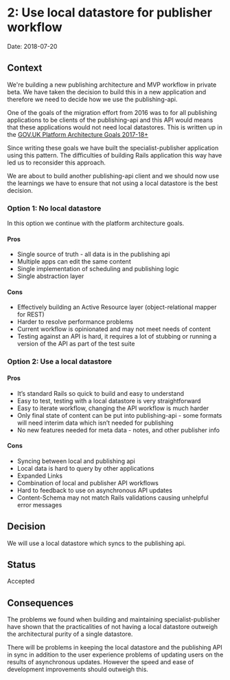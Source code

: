 # 2: Use local datastore for publisher workflow

Date: 2018-07-20

## Context
We're building a new publishing architecture and MVP workflow in private beta. We have taken the decision to build this in a new application and therefore we need to decide how we use the publishing-api.

One of the goals of the migration effort from 2016 was to for all publishing applications to be clients of the publishing-api and this API would means that these applications would not need local datastores. This is written up in the [GOV.UK Platform Architecture Goals 2017-18+][goals]

[goals]: https://docs.google.com/document/d/1Oft4akc6dZfhhOjosNPbFpcLUOUjz7YG7QPcVZi8hww/edit#heading=h.5uytjxbfoe58

Since writing these goals we have built the specialist-publisher application using this pattern. The difficulties of building Rails application this way have led us to reconsider this approach.

We are about to build another publishing-api client and we should now use the learnings we have to ensure that not using a local datastore is the best decision.

### Option 1: No local datastore
In this option we continue with the platform architecture goals.

#### Pros
+ Single source of truth - all data is in the publishing api
+ Multiple apps can edit the same content
+ Single implementation of scheduling and publishing logic
+ Single abstraction layer

#### Cons
- Effectively building an Active Resource layer (object-relational mapper for REST)
- Harder to resolve performance problems
- Current workflow is opinionated and may not meet needs of content
- Testing against an API is hard, it requires a lot of stubbing or running a version of the API as part of the test suite

### Option 2: Use a local datastore
#### Pros
+ It’s standard Rails so quick to build and easy to understand
+ Easy to test, testing with a local datastore is very straightforward
+ Easy to iterate workflow, changing the API workflow is much harder
+ Only final state of content can be put into publishing-api - some formats will need interim data which isn’t needed for publishing
+ No new features needed for meta data - notes, and other publisher info

#### Cons
- Syncing between local and publishing api
- Local data is hard to query by other applications
- Expanded Links
- Combination of local and publisher API workflows
- Hard to feedback to use on asynchronous API updates
- Content-Schema may not match Rails validations causing unhelpful error messages

## Decision
We will use a local datastore which syncs to the publishing api.

## Status
Accepted

## Consequences
The problems we found when building and maintaining specialist-publisher have shown that the practicalities of not having a local datastore outweigh the architectural purity of a single datastore.

There will be problems in keeping the local datastore and the publishing API in sync in addition to the user experience problems of updating users on the results of asynchronous updates. However the speed and ease of development improvements should outweigh this.

